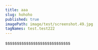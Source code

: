 ```yaml
---
title: aaa
slug: hohoho
published: true
imagePath: image/test/screenshot.49.jpg
tagNames: test.test222
---
```

ssssssssssssssssssssssssssss